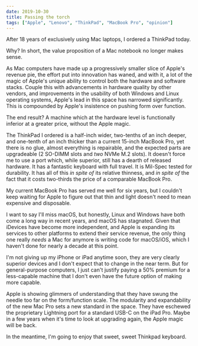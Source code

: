 ```yaml
---
date: 2019-10-30
title: Passing the torch
tags: ["Apple", "Lenovo", "ThinkPad", "MacBook Pro", "opinion"]
---
```


After 18 years of exclusively using Mac laptops, I ordered a ThinkPad today.

Why? In short, the value proposition of a Mac notebook no longer makes sense.

As Mac computers have made up a progressively smaller slice of Apple's revenue pie, the effort put into innovation has waned, and with it, a lot of the magic of Apple's unique ability to control both the hardware and software stacks. Couple this with advancements in hardware quality by other vendors, and improvements in the usability of both Windows and Linux operating systems, Apple's lead in this space has narrowed significantly. This is compounded by Apple's insistence on pushing form over function.

The end result? A machine which at the hardware level is functionally inferior at a greater price, without the Apple magic.

The ThinkPad I ordered is a half-inch wider, two-tenths of an inch deeper, and one-tenth of an inch thicker than a current 15-inch MacBook Pro, yet there is no glue, almost everything is repairable, and the expected parts are upgradeable (2 SO-DIMM slots and _two_ NVMe M.2 slots). It doesn't force me to use a port which, while superior, still has a dearth of released hardware. It has a fantastic keyboard with full travel. It is Mil-Spec tested for durability. It has all of this _in spite of_ its relative thinness, and _in spite of_ the fact that it costs two-thirds the price of a comparable MacBook Pro.

My current MacBook Pro has served me well for six years, but I couldn't keep waiting for Apple to figure out that thin and light doesn't need to mean expensive and disposable. 

I want to say I'll miss macOS, but honestly, Linux and Windows have both come a long way in recent years, and macOS has stagnated. Given that iDevices have become more independent, and Apple is expanding its services to other platforms to extend their service revenue, the only thing one really _needs_ a Mac for anymore is writing code for macOS/iOS, which I haven't done for nearly a decade at this point.

I'm not giving up my iPhone or iPad anytime soon, they are very clearly superior devices and I don't expect that to change in the near term. But for general-purpose computers, I just can't justify paying a 50% premium for a less-capable machine that I don't even have the future option of making more capable.

Apple is showing glimmers of understanding that they have swung the needle too far on the form/function scale. The modularity and expandability of the new Mac Pro sets a new standard in the space. They have eschewed the proprietary Lightning port for a standard USB-C on the iPad Pro. Maybe in a few years when it's time to look at upgrading again, the Apple magic will be back.

In the meantime, I'm going to enjoy that sweet, sweet Thinkpad keyboard.